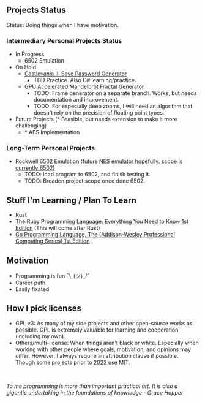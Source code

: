 ## Projects Status

Status: Doing things when I have motivation.

### Intermediary Personal Projects Status
- In Progress
  - 6502 Emulation
- On Hold
  - [Castlevania III Save Password Generator](https://github.com/mrniceguy127/castlevania-iii-password-save-gen-c-sharp)
    - TDD Practice. Also C# learning/practice.
  - [GPU Accelerated Mandelbrot Fractal Generator](https://github.com/mrniceguy127/mandelbrot-gen)
    - TODO: Frame generator on a separate branch. Works, but needs documentation and improvement.
    - TODO: For especially deep zooms, I will need an algorithm that doesn't rely on the precision of floating point types.
- Future Projects (\* Feasible, but needs extension to make it more challenging)
  - \* AES Implementation

### Long-Term Personal Projects
- [Rockwell 6502 Emulation (future NES emulator hopefully. scope is currently 6502)](https://github.com/mrniceguy127/nes-emu)
  - TODO: load program to 6502, and finish testing it.
  - TODO: Broaden project scope once done 6502.

## Stuff I'm Learning / Plan To Learn
- Rust
- [The Ruby Programming Language: Everything You Need to Know 1st Edition](https://www.amazon.com/Ruby-Programming-Language-Everything-Need-ebook/dp/B0026OR3JO/ref=sr_1_4?crid=237J648G56NIM&dchild=1&keywords=ruby+programming&qid=1635881146&s=digital-text&sprefix=ruby+pro%2Cdigital-text%2C146&sr=1-4) (This will come after Rust)
- [Go Programming Language, The (Addison-Wesley Professional Computing Series) 1st Edition](https://www.amazon.com/Programming-Language-Addison-Wesley-Professional-Computing/dp/0134190440/ref=sr_1_9?dchild=1&keywords=golang&qid=1635724747&sr=8-9)

## Motivation
- Programming is fun ¯\\\_(ツ)\_/¯
- Career path
- Easily fixated

## How I pick licenses
- GPL v3: As many of my side projects and other open-source works as possible. GPL is extremely valuable for learning and cooperation (including my own).
- Others/multi-license: When things aren't black or white. Especially when working with other people where goals, motivation, and opinions may differ. However, I always require an attribution clause if possible. Though some projects prior to 2022 use MIT.


<br>

*To me programming is more than important practical art. It is also a gigantic undertaking in the foundations of knowledge - Grace Hopper*
